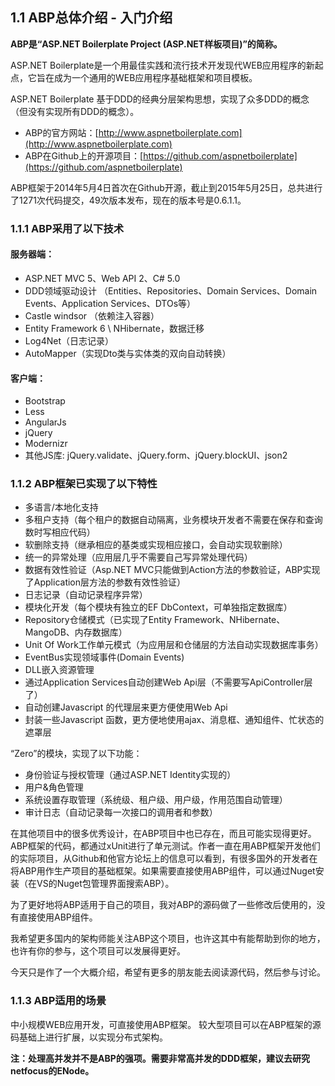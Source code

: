 ## 1.1 ABP总体介绍 - 入门介绍

**ABP是“ASP.NET Boilerplate Project (ASP.NET样板项目)”的简称。**

ASP.NET Boilerplate是一个用最佳实践和流行技术开发现代WEB应用程序的新起点，它旨在成为一个通用的WEB应用程序基础框架和项目模板。

ASP.NET Boilerplate 基于DDD的经典分层架构思想，实现了众多DDD的概念（但没有实现所有DDD的概念）。

* ABP的官方网站：[http://www.aspnetboilerplate.com](http://www.aspnetboilerplate.com)
* ABP在Github上的开源项目：[https://github.com/aspnetboilerplate](https://github.com/aspnetboilerplate)

ABP框架于2014年5月4日首次在Github开源，截止到2015年5月25日，总共进行了1271次代码提交，49次版本发布，现在的版本号是0.6.1.1。

### 1.1.1 ABP采用了以下技术

#### 服务器端：
* ASP.NET MVC 5、Web API 2、C# 5.0
* DDD领域驱动设计 （Entities、Repositories、Domain Services、Domain Events、Application Services、DTOs等）
* Castle windsor （依赖注入容器）
* Entity Framework 6 \ NHibernate，数据迁移
* Log4Net（日志记录）
* AutoMapper（实现Dto类与实体类的双向自动转换）

#### 客户端：
* Bootstrap 
* Less
* AngularJs
* jQuery
* Modernizr
* 其他JS库: jQuery.validate、jQuery.form、jQuery.blockUI、json2

### 1.1.2 ABP框架已实现了以下特性
* 多语言/本地化支持
* 多租户支持（每个租户的数据自动隔离，业务模块开发者不需要在保存和查询数时写相应代码）
* 软删除支持（继承相应的基类或实现相应接口，会自动实现软删除）
* 统一的异常处理（应用层几乎不需要自己写异常处理代码）
* 数据有效性验证（Asp.NET MVC只能做到Action方法的参数验证，ABP实现了Application层方法的参数有效性验证）
* 日志记录（自动记录程序异常）
* 模块化开发（每个模块有独立的EF DbContext，可单独指定数据库）
* Repository仓储模式（已实现了Entity Framework、NHibernate、MangoDB、内存数据库）
* Unit Of Work工作单元模式（为应用层和仓储层的方法自动实现数据库事务）
* EventBus实现领域事件(Domain Events)
* DLL嵌入资源管理
* 通过Application Services自动创建Web Api层（不需要写ApiController层了）
* 自动创建Javascript 的代理层来更方便使用Web Api
* 封装一些Javascript 函数，更方便地使用ajax、消息框、通知组件、忙状态的遮罩层

“Zero”的模块，实现了以下功能：

* 身份验证与授权管理（通过ASP.NET Identity实现的）
* 用户&角色管理
* 系统设置存取管理（系统级、租户级、用户级，作用范围自动管理）
* 审计日志（自动记录每一次接口的调用者和参数）

在其他项目中的很多优秀设计，在ABP项目中也已存在，而且可能实现得更好。ABP框架的代码，都通过xUnit进行了单元测试。作者一直在用ABP框架开发他们的实际项目，从Github和他官方论坛上的信息可以看到，有很多国外的开发者在将ABP用作生产项目的基础框架。如果需要直接使用ABP组件，可以通过Nuget安装（在VS的Nuget包管理界面搜索ABP）。

为了更好地将ABP适用于自己的项目，我对ABP的源码做了一些修改后使用的，没有直接使用ABP组件。

我希望更多国内的架构师能关注ABP这个项目，也许这其中有能帮助到你的地方，也许有你的参与，这个项目可以发展得更好。

今天只是作了一个大概介绍，希望有更多的朋友能去阅读源代码，然后参与讨论。

### 1.1.3 ABP适用的场景
中小规模WEB应用开发，可直接使用ABP框架。 较大型项目可以在ABP框架的源码基础上进行扩展，以实现分布式架构。

**注：处理高并发并不是ABP的强项。需要非常高并发的DDD框架，建议去研究netfocus的ENode。**
